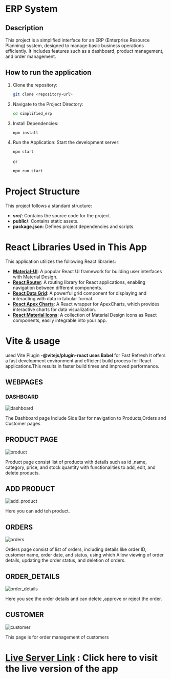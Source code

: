 # ERP System 

## Description

This project is a simplified interface for an ERP (Enterprise Resource Planning) system, designed to manage basic business operations efficiently. It includes features such as a dashboard, product management, and order management.


## How to run the application

1. Clone the repository:
   ```bash
   git clone <repository-url>
   ```
2. Navigate to the Project Directory:

   ```bash
   cd simplified_erp
   ```

3. Install Dependencies:

   ```bash
   npm install
   ```

4. Run the Application: Start the development server:

   ```bash
   npm start
   ```

   or

   ```bash
   npm run start
   ```
# Project Structure

This project follows a standard structure:

- **src/**: Contains the source code for the project.
- **public/**: Contains static assets.
- **package.json**: Defines project dependencies and scripts.

# React Libraries Used in This App

This application utilizes the following React libraries:

- **[Material-UI](https://mui.com/)**: A popular React UI framework for building user interfaces with Material Design.
- **[React Router](https://reactrouter.com/)**: A routing library for React applications, enabling navigation between different components.
- **[React Data Grid](https://github.com/adazzle/react-data-grid)**: A powerful grid component for displaying and interacting with data in tabular format.
- **[React Apex Charts](https://apexcharts.com/react-chart/)**: A React wrapper for ApexCharts, which provides interactive charts for data visualization.
- **[React Material Icons](https://material-ui.com/components/material-icons/)**: A collection of Material Design icons as React components, easily integrable into your app.

# Vite & usage
used Vite Plugin **-@vitejs/plugin-react uses Babel** for Fast Refresh
It offers a fast development environment and efficient build process for React applications.This results in faster build times and improved performance.

## WEBPAGES 

### DASHBOARD

![dashboard](https://github.com/himanshuhsk01/simplified_erp/assets/121927424/b45ee0f7-fa49-4ce1-86a3-57a1b559bff3)

The Dashboard page Include Side Bar for navigation to Products,Orders and Customer pages

## PRODUCT PAGE

![product](https://github.com/himanshuhsk01/simplified_erp/assets/121927424/c2168437-0612-4f25-bbc3-5760f70c9e9c)


Product page consist list of products with details such as id ,name, category, price, and stock quantity with functionalities to add, edit, and delete products.


## ADD PRODUCT
![add_product](https://github.com/himanshuhsk01/simplified_erp/assets/121927424/0c2e53b7-fa86-4309-8586-885916b58f1d)

Here you can add teh product.

## ORDERS
![orders](https://github.com/himanshuhsk01/simplified_erp/assets/121927424/dcb54fb5-8f17-4098-a3d2-ae9deac3ed4e)

 Orders page consist of list of orders, including details like order ID, customer name, order date, and status, using which Allow viewing of order details, updating the order status, and deletion of orders.


## ORDER_DETAILS
![order_details](https://github.com/himanshuhsk01/simplified_erp/assets/121927424/0f4d0412-7d7a-4269-b3b8-2b51b4b1f0de)

Here you see the order details and can delete ,approve or reject the order.

## CUSTOMER
![customer](https://github.com/himanshuhsk01/simplified_erp/assets/121927424/aa265f2e-65d9-4343-8b3b-86818e000396)

This page is for order management of customers


# [Live Server Link](https://zippy-jelly-f4f956.netlify.app) : Click here to visit the live version of the app


